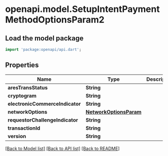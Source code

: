 # openapi.model.SetupIntentPaymentMethodOptionsParam2

## Load the model package
```dart
import 'package:openapi/api.dart';
```

## Properties
Name | Type | Description | Notes
------------ | ------------- | ------------- | -------------
**aresTransStatus** | **String** |  | [optional] 
**cryptogram** | **String** |  | [optional] 
**electronicCommerceIndicator** | **String** |  | [optional] 
**networkOptions** | [**NetworkOptionsParam**](NetworkOptionsParam.md) |  | [optional] 
**requestorChallengeIndicator** | **String** |  | [optional] 
**transactionId** | **String** |  | [optional] 
**version** | **String** |  | [optional] 

[[Back to Model list]](../README.md#documentation-for-models) [[Back to API list]](../README.md#documentation-for-api-endpoints) [[Back to README]](../README.md)


